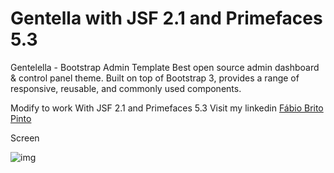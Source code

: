 # Gentella with JSF 2.1 and Primefaces 5.3
Gentelella - Bootstrap Admin Template
Best open source admin dashboard & control panel theme. Built on top of Bootstrap 3, provides a range of responsive, reusable, and commonly used components.

Modify to work With JSF 2.1 and Primefaces 5.3
Visit my linkedin 
<a href="https://br.linkedin.com/in/fabiobritopinto">Fábio Brito Pinto</a>

Screen

![img](https://cloud.githubusercontent.com/assets/4643427/18611352/8c32c668-7d0c-11e6-94b8-ee392fbedc59.png)
